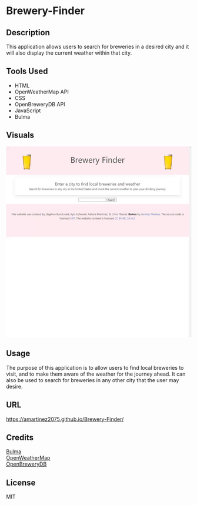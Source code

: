 # Brewery-Finder

## Description
This application allows users to search for breweries in a desired city and it will also display the current weather within that city.

## Tools Used

- HTML
- OpenWeatherMap API
- CSS
- OpenBreweryDB API
- JavaScript
- Bulma

## Visuals
![Example Visual](assets/images/brewery-finder-gif.gif)
## Usage

The purpose of this application is to allow users to find local breweries to visit, and to make them aware of the weather for the journey ahead. It can also be used to search for breweries in any other city that the user may desire.

## URL

https://amartinez2075.github.io/Brewery-Finder/

## Credits

[Bulma](https://bulma.io/)  
[OpenWeatherMap](https://openweathermap.org/api)  
[OpenBreweryDB](https://www.openbrewerydb.org/)  

## License

MIT
